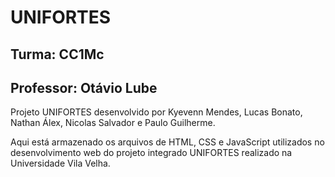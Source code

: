 # UNIFORTES
## Turma: CC1Mc
## Professor: Otávio Lube
 
Projeto UNIFORTES desenvolvido por Kyevenn Mendes, Lucas Bonato, Nathan Álex, Nicolas Salvador e Paulo Guilherme.

Aqui está armazenado os arquivos de HTML, CSS e JavaScript utilizados no desenvolvimento web do projeto integrado UNIFORTES realizado na Universidade Vila Velha.
